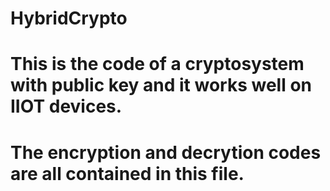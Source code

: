 # HybridCrypto
# This is the code of a cryptosystem with public key and it works well on IIOT devices.
# The encryption and decrytion codes are all contained in this file.
